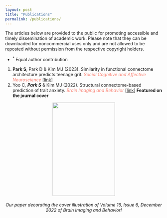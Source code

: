 ```yaml
--- 
layout: post
title: "Publications"
permalink: /publications/
---
```


The articles below are provided to the public for promoting accessible and timely dissemination of academic work. 
Please note that they can be downloaded for noncommercial uses only and are not allowed to be reposted without permission from the respective copyright holders. 


- <sup>*</sup> Equal author contribution

  
1. **Park S**, Park D & Kim MJ (2023). Similarity in functional connectome architecture predicts teenage grit. _<span style='color: salmon;'> Social Cognitive and Affective Neuroscience </span>_ [[link](https://academic.oup.com/scan/advance-article/doi/10.1093/scan/nsad047/7272592?searchresult=1)]
1. Yoo C<sup>*</sup>, **Park S**<sup>*</sup> & Kim MJ (2022). Structural connectome-based prediction of trait anxiety. _<span style='color: salmon;'> Brain Imaging and Behavior </span>_ [[link](https://link.springer.com/article/10.1007/s11682-022-00700-2)] **Featured on the journal cover**


<figure align="center">
  <img width="200" height="300" src="https://github.com/suzanpark/suzanpark.github.io/assets/143306172/9b56dea6-d9cd-4de9-b7e2-914eb2ed32ac" alt="">
</figure>

<h6 align="center">Our paper decorating the cover illustration of Volume 16, Issue 6, December 2022 of Brain Imaging and Behavior!</h6>



